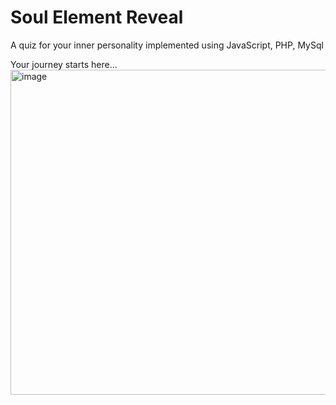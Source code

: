 # Soul Element Reveal
A quiz for your inner personality implemented using JavaScript, PHP, MySql

Your journey starts here...<br />
<img width="520" alt="image" src="https://user-images.githubusercontent.com/77949726/180326695-543d0175-6933-48d7-8ab0-53f904ed00e3.png">
